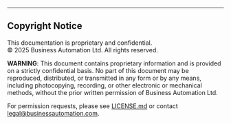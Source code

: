 
---

## Copyright Notice

This documentation is proprietary and confidential.  
© 2025 Business Automation Ltd. All rights reserved.

**WARNING**: This document contains proprietary information and is provided on a strictly confidential basis. No part of this document may be reproduced, distributed, or transmitted in any form or by any means, including photocopying, recording, or other electronic or mechanical methods, without the prior written permission of Business Automation Ltd.

For permission requests, please see [LICENSE.md](../LICENSE.md) or contact legal@businessautomation.com.
